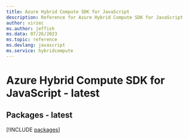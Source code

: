 ```yaml
---
title: Azure Hybrid Compute SDK for JavaScript
description: Reference for Azure Hybrid Compute SDK for JavaScript
author: xirzec
ms.author: jeffish
ms.data: 07/26/2023
ms.topic: reference
ms.devlang: javascript
ms.service: hybridcompute
---
```

# Azure Hybrid Compute SDK for JavaScript - latest
## Packages - latest
[!INCLUDE [packages](hybrid-compute-index.md)]